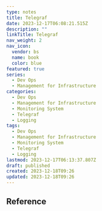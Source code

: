 ```yaml
---
type: notes
title: Telegraf
date: 2023-12-17T06:08:21.515Z
description: ""
linkTitle: Telegraf
nav_weight: 2
nav_icon:
  vendor: bs
  name: book
  color: blue
featured: true
series:
  - Dev Ops
  - Management for Infrastructure
categories:
  - Dev Ops
  - Management for Infrastructure
  - Monitoring System
  - Telegraf
  - Logging
tags:
  - Dev Ops
  - Management for Infrastructure
  - Monitoring System
  - Telegraf
  - Logging
lastmod: 2023-12-17T06:13:37.807Z
draft: published
created: 2023-12-18T09:26
updated: 2023-12-18T09:26
---
```


## Reference
